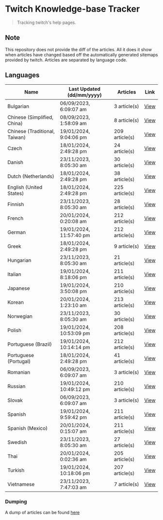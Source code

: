 # Twitch Knowledge-base Tracker
> Tracking twitch's help pages. 

## Note
This repository does not provide the diff of the articles. All it does it show when articles have changed based
off the automatically generated sitemaps provided by twitch. Articles are separated by language code.

## Languages

| Name                          | Last Updated (dd/mm/yyyy) | Articles       | Link                   |
|-------------------------------|---------------------------|----------------|------------------------|
| Bulgarian                     | 06/09/2023, 6:09:07 am    | 3 article(s)   | [View](docs/bg.md)     |
| Chinese (Simplified, China)   | 08/09/2023, 1:58:09 am    | 8 article(s)   | [View](docs/zh_CN.md)  |
| Chinese (Traditional, Taiwan) | 19/01/2024, 9:04:06 pm    | 209 article(s) | [View](docs/zh_TW.md)  |
| Czech                         | 18/01/2024, 2:49:28 pm    | 24 article(s)  | [View](docs/cs.md)     |
| Danish                        | 23/11/2023, 8:05:30 am    | 30 article(s)  | [View](docs/da.md)     |
| Dutch (Netherlands)           | 18/01/2024, 2:49:28 pm    | 38 article(s)  | [View](docs/nl_NL.md)  |
| English (United States)       | 18/01/2024, 2:49:28 pm    | 225 article(s) | [View](docs/en_US.md)  |
| Finnish                       | 23/11/2023, 8:05:30 am    | 28 article(s)  | [View](docs/fi.md)     |
| French                        | 20/01/2024, 0:20:08 am    | 212 article(s) | [View](docs/fr.md)     |
| German                        | 19/01/2024, 11:57:40 pm   | 212 article(s) | [View](docs/de.md)     |
| Greek                         | 18/01/2024, 2:49:28 pm    | 9 article(s)   | [View](docs/el.md)     |
| Hungarian                     | 23/11/2023, 8:05:30 am    | 21 article(s)  | [View](docs/hu.md)     |
| Italian                       | 19/01/2024, 8:18:06 pm    | 211 article(s) | [View](docs/it.md)     |
| Japanese                      | 19/01/2024, 3:50:08 pm    | 210 article(s) | [View](docs/ja.md)     |
| Korean                        | 20/01/2024, 1:23:10 am    | 213 article(s) | [View](docs/ko.md)     |
| Norwegian                     | 23/11/2023, 8:05:30 am    | 30 article(s)  | [View](docs/no.md)     |
| Polish                        | 19/01/2024, 10:53:09 pm   | 208 article(s) | [View](docs/pl.md)     |
| Portuguese (Brazil)           | 19/01/2024, 10:14:14 pm   | 212 article(s) | [View](docs/pt_BR.md)  |
| Portuguese (Portugal)         | 18/01/2024, 2:49:28 pm    | 41 article(s)  | [View](docs/pt_PT.md)  |
| Romanian                      | 06/09/2023, 6:09:07 am    | 3 article(s)   | [View](docs/ro.md)     |
| Russian                       | 19/01/2024, 10:49:12 pm   | 210 article(s) | [View](docs/ru.md)     |
| Slovak                        | 06/09/2023, 6:09:07 am    | 3 article(s)   | [View](docs/sk.md)     |
| Spanish                       | 19/01/2024, 9:59:42 pm    | 211 article(s) | [View](docs/es.md)     |
| Spanish (Mexico)              | 20/01/2024, 0:15:07 am    | 211 article(s) | [View](docs/es_MX.md)  |
| Swedish                       | 23/11/2023, 8:05:30 am    | 27 article(s)  | [View](docs/sv.md)     |
| Thai                          | 20/01/2024, 0:02:36 am    | 205 article(s) | [View](docs/th.md)     |
| Turkish                       | 19/01/2024, 10:18:06 pm   | 207 article(s) | [View](docs/tr.md)     |
| Vietnamese                    | 23/11/2023, 7:47:03 am    | 7 article(s)   | [View](docs/vi.md)     |

### Dumping
A dump of articles can be found [here](docs/RAW.md)
